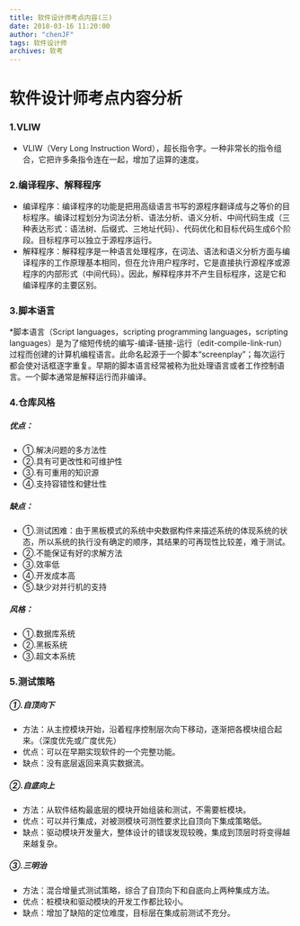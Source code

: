 ```yaml
---
title: 软件设计师考点内容(三)
date: 2018-03-16 11:20:00
author: "chenJF"
tags: 软件设计师
archives: 软考
---
```


# 软件设计师考点内容分析

### 1.VLIW
* VLIW（Very Long Instruction Word），超长指令字。一种非常长的指令组合，它把许多条指令连在一起，增加了运算的速度。
### 2.编译程序、解释程序
* 编译程序：编译程序的功能是把用高级语言书写的源程序翻译成与之等价的目标程序。编译过程划分为词法分析、语法分析、语义分析、中间代码生成（三种表达形式：语法树、后缀式、三地址代码）、代码优化和目标代码生成6个阶段。目标程序可以独立于源程序运行。
* 解释程序：解释程序是一种语言处理程序，在词法、语法和语义分析方面与编译程序的工作原理基本相同，但在允许用户程序时，它是直接执行源程序或源程序的内部形式（中间代码）。因此，解释程序并不产生目标程序，这是它和编译程序的主要区别。
### 3.脚本语言
*脚本语言（Script languages，scripting programming languages，scripting languages）是为了缩短传统的编写-编译-链接-运行（edit-compile-link-run）过程而创建的计算机编程语言。此命名起源于一个脚本“screenplay”；每次运行都会使对话框逐字重复。早期的脚本语言经常被称为批处理语言或者工作控制语言。一个脚本通常是解释运行而非编译。
### 4.仓库风格
##### 优点：
* ①.解决问题的多方法性
* ②.具有可更改性和可维护性
* ③.有可重用的知识源
* ④.支持容错性和健壮性
##### 缺点：
* ①.测试困难：由于黑板模式的系统中央数据构件来描述系统的体现系统的状态，所以系统的执行没有确定的顺序，其结果的可再现性比较差，难于测试。
* ②.不能保证有好的求解方法
* ③.效率低
* ④.开发成本高
* ⑤.缺少对并行机的支持
##### 风格：
* ①.数据库系统
* ②.黑板系统
* ③.超文本系统
### 5.测试策略
##### ①.自顶向下
* 方法：从主控模块开始，沿着程序控制层次向下移动，逐渐把各模块组合起来。（深度优先或广度优先）
* 优点：可以在早期实现软件的一个完整功能。
* 缺点：没有底层返回来真实数据流。
##### ②.自底向上
* 方法：从软件结构最底层的模块开始组装和测试，不需要桩模块。
* 优点：可以并行集成，对被测模块可测性要求比自顶向下集成策略低。
* 缺点：驱动模块开发量大，整体设计的错误发现较晚，集成到顶层时将变得越来越复杂。
##### ③.三明治
* 方法：混合增量式测试策略，综合了自顶向下和自底向上两种集成方法。
* 优点：桩模块和驱动模块的开发工作都比较小。
* 缺点：增加了缺陷的定位难度，目标层在集成前测试不充分。




